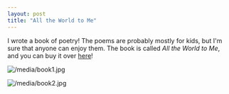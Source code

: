 ```yaml
---
layout: post
title: "All the World to Me"
---
```


I wrote a book of poetry! The poems are probably mostly for kids, but I'm sure that anyone can enjoy them. The book is called _All the World to Me_, and you can buy it over [here](/all-the-world-to-me/)!

![/media/book1.jpg](/media/book1.jpg)

![/media/book2.jpg](/media/book2.jpg)
